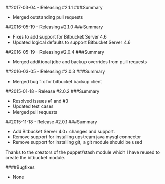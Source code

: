 ##2017-03-04 - Releasing #2.1.1
###Summary
- Merged outstanding pull requests

##2016-05-19 - Releasing #2.1.0
###Summary
- Fixes to add support for Bitbucket Server 4.6
- Updated logical defaults to support Bitbucket Server 4.6

##2016-05-19 - Releasing #2.0.4
###Summary
- Merged additional jdbc and backup overrides from pull requests

##2016-03-05 - Releasing #2.0.3
###Summary
- Merged bug fix for bitbucket backup client

##2015-01-18 - Release #2.0.2
###Summary
- Resolved issues #1 and #3
- Updated test cases
- Merged pull requests

##2015-11-18 - Release #2.0.1
###Summary
- Add Bitbucket Server 4.0+ changes and support.
- Remove support for installing upstream java mysql connector
- Remove support for installing git, a git module should be used

Thanks to the creators of the puppet/stash module which I have reused to create the bitbucket module.

####Bugfixes
- None
